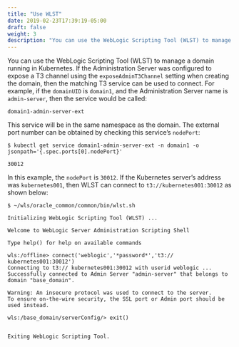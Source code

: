 ```yaml
---
title: "Use WLST"
date: 2019-02-23T17:39:19-05:00
draft: false
weight: 3
description: "You can use the WebLogic Scripting Tool (WLST) to manage a domain running in Kubernetes."
---
```



You can use the WebLogic Scripting Tool (WLST) to manage a domain running in Kubernetes.  If the Administration Server was configured to expose a T3 channel using the `exposeAdminT3Channel` setting when creating the domain, then the matching T3 service can be used to connect.  For example, if the `domainUID` is `domain1`, and the Administration Server name is `admin-server`, then the service would be called:

```
domain1-admin-server-ext
```

This service will be in the same namespace as the domain.  The external port number can be obtained by checking this service’s `nodePort`:

```shell
$ kubectl get service domain1-admin-server-ext -n domain1 -o jsonpath='{.spec.ports[0].nodePort}'
```
```
30012
```

In this example, the `nodePort` is `30012`.  If the Kubernetes server’s address was `kubernetes001`, then WLST can connect to `t3://kubernetes001:30012` as shown below:

```shell
$ ~/wls/oracle_common/common/bin/wlst.sh
```
```
Initializing WebLogic Scripting Tool (WLST) ...

Welcome to WebLogic Server Administration Scripting Shell

Type help() for help on available commands

wls:/offline> connect('weblogic','*password*','t3:// kubernetes001:30012')
Connecting to t3:// kubernetes001:30012 with userid weblogic ...
Successfully connected to Admin Server "admin-server" that belongs to domain "base_domain".

Warning: An insecure protocol was used to connect to the server.
To ensure on-the-wire security, the SSL port or Admin port should be used instead.

wls:/base_domain/serverConfig/> exit()


Exiting WebLogic Scripting Tool.
```
